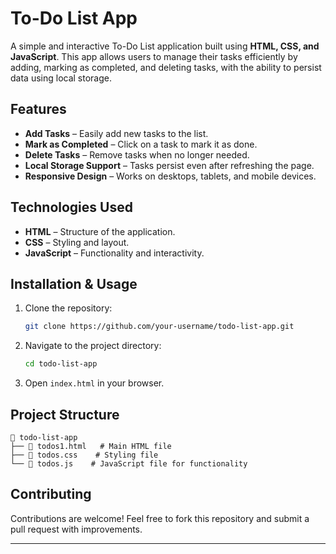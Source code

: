 # To-Do List App

A simple and interactive To-Do List application built using **HTML, CSS, and JavaScript**. This app allows users to manage their tasks efficiently by adding, marking as completed, and deleting tasks, with the ability to persist data using local storage.

## Features

- **Add Tasks** – Easily add new tasks to the list.
- **Mark as Completed** – Click on a task to mark it as done.
- **Delete Tasks** – Remove tasks when no longer needed.
- **Local Storage Support** – Tasks persist even after refreshing the page.
- **Responsive Design** – Works on desktops, tablets, and mobile devices.

## Technologies Used

- **HTML** – Structure of the application.
- **CSS** – Styling and layout.
- **JavaScript** – Functionality and interactivity.

## Installation & Usage

1. Clone the repository:
   ```sh
   git clone https://github.com/your-username/todo-list-app.git
   ```
2. Navigate to the project directory:
   ```sh
   cd todo-list-app
   ```
3. Open `index.html` in your browser.

## Project Structure

```
📂 todo-list-app
├── 📄 todos1.html   # Main HTML file
├── 📄 todos.css    # Styling file
└── 📄 todos.js    # JavaScript file for functionality
```

## Contributing

Contributions are welcome! Feel free to fork this repository and submit a pull request with improvements.

---



